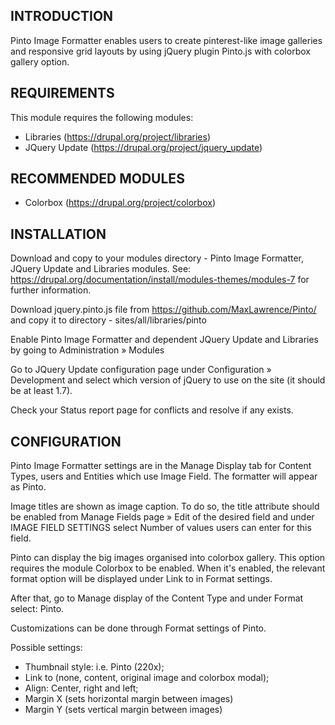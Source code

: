 INTRODUCTION
------------
Pinto Image Formatter enables users to create pinterest-like image galleries 
and responsive grid layouts by using jQuery plugin Pinto.js 
with colorbox gallery option.

REQUIREMENTS
------------
This module requires the following modules:
 * Libraries (https://drupal.org/project/libraries)
 * JQuery Update (https://drupal.org/project/jquery_update)
 
RECOMMENDED MODULES
-------------------
 * Colorbox (https://drupal.org/project/colorbox)

INSTALLATION
------------
Download and copy to your modules directory - Pinto Image Formatter, 
JQuery Update and Libraries modules. See:
https://drupal.org/documentation/install/modules-themes/modules-7
for further information.

Download jquery.pinto.js file from https://github.com/MaxLawrence/Pinto/ 
and copy it to directory - sites/all/libraries/pinto

Enable Pinto Image Formatter and dependent JQuery Update and Libraries 
by going to Administration » Modules

Go to JQuery Update configuration page under 
Configuration » Development and select which version of jQuery to use 
on the site (it should be at least 1.7). 

 Check your Status report page for conflicts and resolve if any exists. 


CONFIGURATION
-------------
Pinto Image Formatter settings are in the Manage Display tab for Content Types, 
users and Entities which use Image Field. The formatter will appear as Pinto.

Image titles are shown as image caption. To do so, 
the title attribute should be enabled from Manage Fields page » Edit 
of the desired field and under IMAGE FIELD SETTINGS 
select Number of values users can enter for this field.  

Pinto can display the big images organised into colorbox gallery. 
This option requires the module Colorbox to be enabled. 
When it's enabled, the relevant format option will be displayed 
under Link to in Format settings.

After that, go to Manage display of the Content Type 
and under Format select: Pinto. 

Customizations can be done through Format settings of Pinto. 

Possible settings:
 - Thumbnail style: i.e. Pinto (220x);
 - Link to (none, content, original image and colorbox modal);
 - Align: Center, right and left;
 - Margin X (sets horizontal margin between images)
 - Margin Y (sets vertical margin between images)
